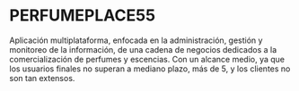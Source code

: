 # PERFUMEPLACE55
Aplicación multiplataforma, enfocada en la administración, gestión y monitoreo de la información, de una cadena de negocios dedicados a la comercialización de perfumes y escencias. Con un alcance medio, ya que los usuarios finales no superan a mediano plazo, más de 5, y los clientes no son tan extensos.
